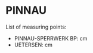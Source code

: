 # PINNAU

List of measuring points:

* PINNAU-SPERRWERK BP: <Value topic="rivers/pegel-online/PINNAU/PINNAU-SPERRWERK_BP/measurementValue"/> cm
* UETERSEN: <Value topic="rivers/pegel-online/PINNAU/UETERSEN/measurementValue"/> cm
